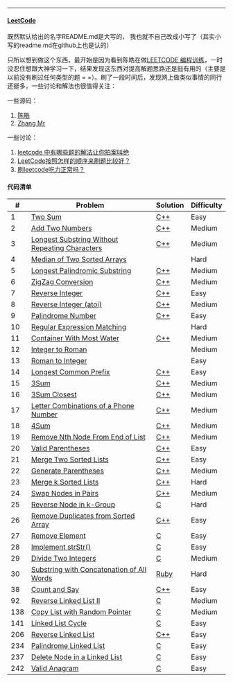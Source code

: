 
---
#### [LeetCode](https://leetcode.com/problemset/algorithms/)

既然默认给出的名字README.md是大写的， 我也就不自己改成小写了（其实小写的readme.md在github上也是认的）

只所以想到做这个东西，最开始是因为看到陈皓在做[LEETCODE 编程训练](http://www.coolshell.cn/articles/12052.html)，一时没忍住想跟大神学习一下，结果发现这东西对提高解题思路还是挺有用的（主要是以前没有刷过任何类型的题 =  =）。刷了一段时间后，发现网上做类似事情的同行还挺多，一些讨论和解法也很值得关注：

一些源码：

1. [陈皓](https://github.com/haoel/leetcode)
2. [Zhang Mr](https://github.com/gzwl/leetcode)

一些讨论：

1. [leetcode 中有哪些题的解法让你拍案叫绝](https://www.zhihu.com/question/35485418)
2. [LeetCode按照怎样的顺序来刷题比较好？](https://www.zhihu.com/question/36738189)
3. [刷leetcode吃力正常吗？](https://www.zhihu.com/question/31092580)

#### 代码清单

|#   | Problem   | Solution | Difficulty	|
|--	 |--		 |--		|--             |
|1	 | [Two Sum](https://leetcode.com/problems/two-sum)  | [C++](algorithms/two-sum) | Easy |
|2	 | [Add Two Numbers](https://leetcode.com/problems/add-two-numbers) | [C++](algorithms/add-two-numbers) | Medium |
|3   | [Longest Substring Without Repeating Characters](https://leetcode.com/problems/longest-substring-without-repeating-characters)| [C++](algorithms/longest-substring-without-repeating-characters) | Medium |
|4   | [Median of Two Sorted Arrays](https://leetcode.com/problems/median-of-two-sorted-arrays) | | Hard |
|5   | [Longest Palindromic Substring](https://leetcode.com/problems/longest-palindromic-substring)| [C++](algorithms/longest-palindromic-substring) | Medium |
|6   | [ZigZag Conversion](https://leetcode.com/problems/zigzag-conversion)| [C++](algorithms/zigzag-conversion) | Medium |
|7   | [Reverse Integer](https://leetcode.com/problems/reverse-integer)| [C++](algorithms/reverse-integer) | Easy |
|8   | [Reverse Integer (atoi)](https://leetcode.com/problems/string-to-integer-atoi)| [C++](algorithms/string-to-integer-atoi) | Medium |
|9   | [Palindrome Number ](https://leetcode.com/problems/palindrome-number)| [C++](algorithms/palindrome-number) | Easy |
|10  | [Regular Expression Matching](https://leetcode.com/problems/regular-expression-matching) | | Hard |
|11  | [Container With Most Water](https://leetcode.com/problems/container-with-most-water)| [C++](algorithms/container-with-most-water) | Medium |
|12  | [Integer to Roman](https://leetcode.com/problems/integer-to-roman)|  | Medium |
|13  | [Roman to Integer](https://leetcode.com/problems/roman-to-integer)|  | Easy |
|14  | [Longest Common Prefix](https://leetcode.com/problems/longest-common-prefix)| [C++](algorithms/longest-common-prefix) | Easy |
|15  | [3Sum](https://leetcode.com/problems/3sum)| [C++](algorithms/3sum) | Medium |
|16  | [3Sum Closest](https://leetcode.com/problems/3sum-closest)| [C++](algorithms/3sum-closest) | Medium |
|17  | [Letter Combinations of a Phone Number](https://leetcode.com/problems/letter-combinations-of-a-phone-number)| [C++](algorithms/letter-combinations-of-a-phone-number) | Medium |
|18	 | [4Sum](https://leetcode.com/problems/4sum) | [C++](algorithms/4sum)| Medium	|
|19  | [Remove Nth Node From End of List](https://leetcode.com/problems/remove-nth-node-from-end-of-list) | [C++](algorithms/remove-nth-node-from-end-of-list) | Medium |
|20  | [Valid Parentheses](https://leetcode.com/problems/valid-parentheses)| [C++](algorithms/valid-parentheses) | Easy |
|21  | [Merge Two Sorted Lists](https://leetcode.com/problems/merge-two-sorted-lists)| [C++](algorithms/merge-two-sorted-lists) | Easy |
|22	 | [Generate Parentheses](https://leetcode.com/problems/generate-parentheses) | [C++](algorithms/generate-parentheses) | Medium |
|23	 | [Merge k Sorted Lists](https://leetcode.com/problems/merge-k-sorted-lists)  | [C++](algorithms/merge-k-sorted-lists) | Hard |
|24	 | [Swap Nodes in Pairs](https://leetcode.com/problems/swap-nodes-in-pairs) | [C++](algorithms/swap-nodes-in-pairs) | Medium |
|25	 | [Reverse Node in k-Group](https://leetcode.com/problems/reverse-nodes-in-k-group) | [C](algorithms/reverse-nodes-in-k-group) | Hard |
|26  | [Remove Duplicates from Sorted Array](https://leetcode.com/problems/remove-duplicates-from-sorted-array)| [C++](algorithms/remove-duplicates-from-sorted-array) | Easy |
|27  | [Remove Element](https://leetcode.com/problems/remove-element)|[C](algorithms/remove-element) | Easy |
|28  | [Implement strStr()](https://leetcode.com/problems/implement-strstr)|[C](algorithms/implement-strstr) | Easy |
|29  | [Divide Two Integers](https://leetcode.com/problems/divide-two-integers)|[C](algorithms/divide-two-integers) | Medium |
|30  | [Substring with Concatenation of All Words](https://leetcode.com/problems/substring-with-concatenation-of-all-words)|[Ruby](algorithms/substring-with-concatenation-of-all-words) | Hard |
|38  | [Count and Say](https://leetcode.com/problems/count-and-say)| [C++](algorithms/count-and-say) | Easy |
|92	 | [Reverse Linked List II](https://leetcode.com/problems/reverse-linked-list-ii) | [C](algorithms/reverse-linked-list-ii) | Medium |
|138 | [Copy List with Random Pointer](https://leetcode.com/problems/copy-list-with-random-pointer) | [C](algorithms/copy-list-with-random-pointer) | Medium |
|141 | [Linked List Cycle](https://leetcode.com/problems/linked-list-cycle) | [C](algorithms/linked-list-cycle) | Easy|
|206 | [Reverse Linked List](https://leetcode.com/problems/reverse-linked-list)| [C++](algorithms/reverse-linked-list) | Easy |
|234 | [Palindrome Linked List](https://leetcode.com/problems/palindrome-linked-list)| [C](algorithms/palindrome-linked-list) | Easy |
|237 | [Delete Node in a Linked List](https://leetcode.com/problems/delete-node-in-a-linked-list/)| [C](algorithms/delete-node-in-a-linked-list) | Easy |
|242 | [Valid Anagram](https://leetcode.com/problems/valid-anagram)| [C](algorithms/valid-anagram) | Easy |

